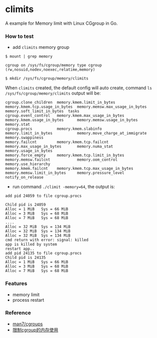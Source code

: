 # climits

A example for Memory limit with Linux CGgroup in Go.

### How to test

- add `climits` memory group

```
$ mount | grep memory

cgroup on /sys/fs/cgroup/memory type cgroup (rw,nosuid,nodev,noexec,relatime,memory)

$ mkdir /sys/fs/cgroup/memory/climits
``` 

When `climits` created, the default config will auto create, command `ls /sys/fs/cgroup/memory/climits` output will be:

```
cgroup.clone_children  memory.kmem.limit_in_bytes          memory.kmem.tcp.usage_in_bytes  memory.memsw.max_usage_in_bytes  memory.soft_limit_in_bytes  tasks
cgroup.event_control   memory.kmem.max_usage_in_bytes      memory.kmem.usage_in_bytes      memory.memsw.usage_in_bytes      memory.stat
cgroup.procs           memory.kmem.slabinfo                memory.limit_in_bytes           memory.move_charge_at_immigrate  memory.swappiness
memory.failcnt         memory.kmem.tcp.failcnt             memory.max_usage_in_bytes       memory.numa_stat                 memory.usage_in_bytes
memory.force_empty     memory.kmem.tcp.limit_in_bytes      memory.memsw.failcnt            memory.oom_control               memory.use_hierarchy
memory.kmem.failcnt    memory.kmem.tcp.max_usage_in_bytes  memory.memsw.limit_in_bytes     memory.pressure_level            notify_on_release
```

- run command `./climit -memory=64`, the output is:

```
add pid 24059 to file cgroup.procs

Child pid is 24059
Alloc = 1 MiB	Sys = 66 MiB 
Alloc = 3 MiB	Sys = 68 MiB 
Alloc = 7 MiB	Sys = 68 MiB 
....
Alloc = 32 MiB	Sys = 134 MiB 
Alloc = 32 MiB	Sys = 134 MiB 
Alloc = 32 MiB	Sys = 134 MiB 
cmd return with error: signal: killed
app is killed by system
restart app..
add pid 24135 to file cgroup.procs
Child pid is 24135
Alloc = 1 MiB	Sys = 66 MiB 
Alloc = 3 MiB	Sys = 68 MiB 
Alloc = 7 MiB	Sys = 68 MiB 
```


### Features

- memory limit
- process restart


### Reference

- [man7/cgroups](http://man7.org/linux/man-pages/man7/cgroups.7.html)
- [限制cgroup的内存使用](https://segmentfault.com/a/1190000008125359)